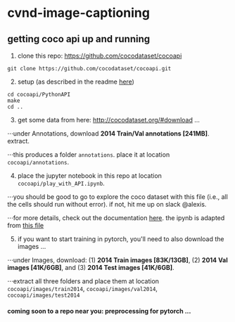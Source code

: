 # cvnd-image-captioning

## getting coco api up and running

1. clone this repo: https://github.com/cocodataset/cocoapi
```
git clone https://github.com/cocodataset/cocoapi.git
```

2. setup (as described in the readme [here](https://github.com/cocodataset/cocoapi))
```
cd cocoapi/PythonAPI
make
cd ..
```

3. get some data from here: http://cocodataset.org/#download ... 

⋅⋅⋅under Annotations, download **2014 Train/Val annotations [241MB]**.  extract.  

⋅⋅⋅this produces a folder `annotations`.  place it at location `cocoapi/annotations`.
  
4. place the jupyter notebook in this repo at location `cocoapi/play_with_API.ipynb`.

⋅⋅⋅you should be good to go to explore the coco dataset with this file (i.e., all the cells should run without error).  if not, hit me up on slack @alexis.  

⋅⋅⋅for more details, check out the documentation [here](http://cocodataset.org/#download). the ipynb is adapted from [this file](https://github.com/cocodataset/cocoapi/blob/master/PythonAPI/pycocoDemo.ipynb)

5. if you want to start training in pytorch, you'll need to also download the images ... 

⋅⋅⋅under Images, download: (1) **2014 Train images [83K/13GB]**, (2) **2014 Val images [41K/6GB]**, and (3) **2014 Test images [41K/6GB]**.  

⋅⋅⋅extract all three folders and place them at location `cocoapi/images/train2014`, `cocoapi/images/val2014`, `cocoapi/images/test2014`

#### coming soon to a repo near you: preprocessing for pytorch ...
